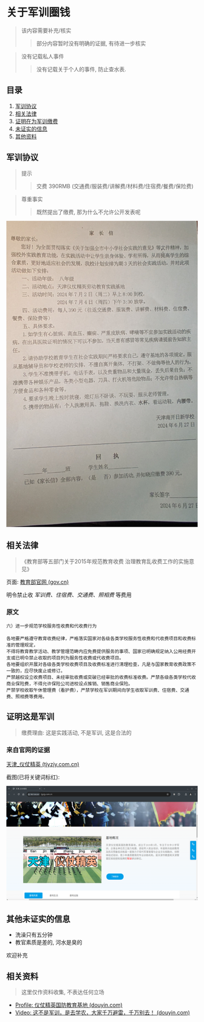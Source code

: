 # 关于军训圈钱

> 该内容需要补充/核实
>> 部分内容暂时没有明确的证据, 有待进一步核实

> 没有记载私人事件
>> 没有记载关于个人的事件, 防止查水表.

## 目录

1. [军训协议](#军训协议)
2. [相关法律](#相关法律)
3. [证明在为军训缴费](#证明这是军训)
4. [未证实的信息](#其他未证实的信息)
5. [其他资料](#相关资料)

## 军训协议

> 提示
>> 交费 390RMB (交通费/服装费/讲解费/材料费/住宿费/餐费/保险费)

> 尊重事实
>> 既然提出了缴费, 那为什么不允许公开发表呢

![agreement](images/agreement.jpg)

## 相关法律

>《教育部等五部门关于2015年规范教育收费 治理教育乱收费工作的实施意见》

页面: [教育部官网 (gov.cn)](http://www.moe.gov.cn/srcsite/A01/s7048/201506/t20150616_190513.html)

明令禁止收 *军训费、住宿费、交通费、照相费* 等费用

### 原文

```text
六）进一步规范学校服务性收费和代收费行为

各地要严格遵守教育收费纪律，严格落实国家对各级各类学校服务性收费和代收费项目和收费标准的管理规定，
不得将教育教学活动、教学管理范畴内应免费提供服务的事项、国家已明确规定纳入公用经费开支或已明令禁止收取的项目列为服务性收费或代收费项目。
各地要组织开展对各级各类学校收费项目及收费标准进行清理检查，凡是与国家教育收费政策不一致的，应尽快废止或修订。
严禁越权设立收费项目、未经审批收费或突破已经审批的收费标准收费。严禁各级各类学校代收商业保险费，不得允许保险公司进校设点推销、销售商业保险。
严禁学校收取午休管理费（看护费），严禁学校在军训期间向学生收取军训费、住宿费、交通费、照相费等费用。
```

## 证明这是军训

> 缴费理由: 这是实践活动, 不是军训, 这是合法的

### 来自官网的证据

[天津_仪仗精英 (tjyzjy.com.cn)](http://www.tjyzjy.com.cn/)

截图(已将关键词标红):

![image2](images/website.png)

## 其他未证实的信息

- 洗澡只有五分钟
- 教官素质是差的, 河水是臭的

欢迎补充

## 相关资料

> 这里仅作资料收集, 不表达任何立场

- [Profile: 仪仗精英国防教育基地 (douyin.com)](https://v.douyin.com/i6UG9LHU/)
- [Video: 这不是军训，是去学农，大家千万避雷，千万别去！ (douyin.com)](https://v.douyin.com/i6UGkftd/)

